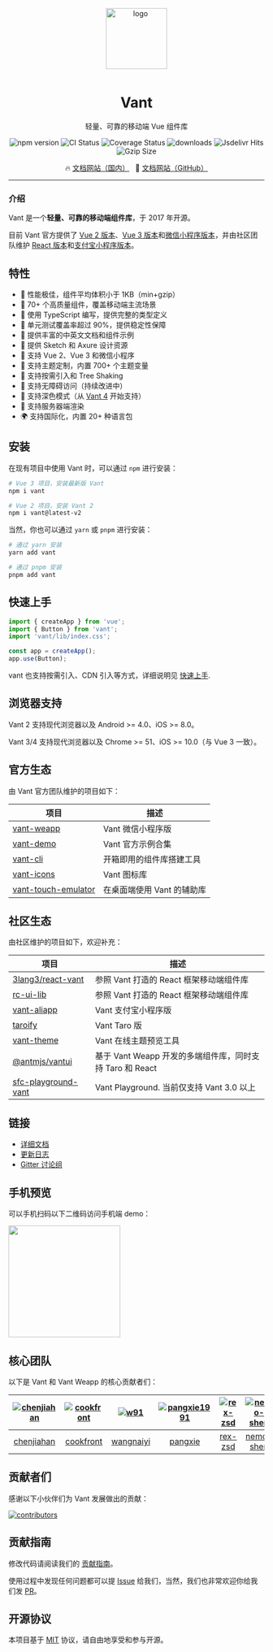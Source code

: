 <p align="center">
    <img alt="logo" src="https://fastly.jsdelivr.net/npm/@vant/assets/logo.png" width="120" style="margin-bottom: 10px;">
</p>

<h1 align="center">Vant</h1>

<p align="center">轻量、可靠的移动端 Vue 组件库</p>

<p align="center">
    <img src="https://img.shields.io/npm/v/vant?style=flat-square" alt="npm version" />
    <img src="https://img.shields.io/github/workflow/status/youzan/vant/CI/dev?style=flat-square" alt="CI Status" />
    <img src="https://img.shields.io/codecov/c/github/youzan/vant/dev.svg?style=flat-square&color=#4fc08d" alt="Coverage Status" />
    <img src="https://img.shields.io/npm/dm/vant.svg?style=flat-square&color=#4fc08d" alt="downloads" />
    <img src="https://img.shields.io/jsdelivr/npm/hm/vant?style=flat-square" alt="Jsdelivr Hits">
    <img src="https://img.badgesize.io/https://unpkg.com/vant@3/lib/vant.min.js?compression=gzip&style=flat-square&label=gzip%20size&color=#4fc08d" alt="Gzip Size" />
</p>

<p align="center">
  🔥 <a href="https://vant-contrib.gitee.io/vant">文档网站（国内）</a>
  &nbsp;
  🌈 <a href="https://youzan.github.io/vant">文档网站（GitHub）</a>
</p>

---

### 介绍

Vant 是一个**轻量、可靠的移动端组件库**，于 2017 年开源。

目前 Vant 官方提供了 [Vue 2 版本](https://vant-contrib.gitee.io/vant/v2)、[Vue 3 版本](https://vant-contrib.gitee.io/vant)和[微信小程序版本](http://vant-contrib.gitee.io/vant-weapp)，并由社区团队维护 [React 版本](https://github.com/3lang3/react-vant)和[支付宝小程序版本](https://github.com/ant-move/Vant-Aliapp)。

## 特性

- 🚀 性能极佳，组件平均体积小于 1KB（min+gzip）
- 🚀 70+ 个高质量组件，覆盖移动端主流场景
- 💪 使用 TypeScript 编写，提供完整的类型定义
- 💪 单元测试覆盖率超过 90%，提供稳定性保障
- 📖 提供丰富的中英文文档和组件示例
- 📖 提供 Sketch 和 Axure 设计资源
- 🍭 支持 Vue 2、Vue 3 和微信小程序
- 🍭 支持主题定制，内置 700+ 个主题变量
- 🍭 支持按需引入和 Tree Shaking
- 🍭 支持无障碍访问（持续改进中）
- 🍭 支持深色模式（从 [Vant 4](https://vant-contrib.gitee.io/vant/v4/#/zh-CN/config-provider) 开始支持）
- 🍭 支持服务器端渲染
- 🌍 支持国际化，内置 20+ 种语言包

## 安装

在现有项目中使用 Vant 时，可以通过 `npm` 进行安装：

```bash
# Vue 3 项目，安装最新版 Vant
npm i vant

# Vue 2 项目，安装 Vant 2
npm i vant@latest-v2
```

当然，你也可以通过 `yarn` 或 `pnpm` 进行安装：

```bash
# 通过 yarn 安装
yarn add vant

# 通过 pnpm 安装
pnpm add vant
```

## 快速上手

```js
import { createApp } from 'vue';
import { Button } from 'vant';
import 'vant/lib/index.css';

const app = createApp();
app.use(Button);
```

vant 也支持按需引入、CDN 引入等方式，详细说明见 [快速上手](https://vant-contrib.gitee.io/vant#/zh-CN/quickstart).

## 浏览器支持

Vant 2 支持现代浏览器以及 Android >= 4.0、iOS >= 8.0。

Vant 3/4 支持现代浏览器以及 Chrome >= 51、iOS >= 10.0（与 Vue 3 一致）。

## 官方生态

由 Vant 官方团队维护的项目如下：

| 项目 | 描述 |
| --- | --- |
| [vant-weapp](https://github.com/youzan/vant-weapp) | Vant 微信小程序版 |
| [vant-demo](https://github.com/vant-ui/vant-demo) | Vant 官方示例合集 |
| [vant-cli](https://github.com/youzan/vant/tree/dev/packages/vant-cli) | 开箱即用的组件库搭建工具 |
| [vant-icons](https://github.com/youzan/vant/tree/dev/packages/vant-icons) | Vant 图标库 |
| [vant-touch-emulator](https://github.com/youzan/vant/tree/dev/packages/vant-touch-emulator) | 在桌面端使用 Vant 的辅助库 |

## 社区生态

由社区维护的项目如下，欢迎补充：

| 项目 | 描述 |
| --- | --- |
| [3lang3/react-vant](https://github.com/3lang3/react-vant) | 参照 Vant 打造的 React 框架移动端组件库 |
| [rc-ui-lib](https://github.com/rancui/rc-ui-lib) | 参照 Vant 打造的 React 框架移动端组件库 |
| [vant-aliapp](https://github.com/ant-move/Vant-Aliapp) | Vant 支付宝小程序版 |
| [taroify](https://gitee.com/mallfoundry/taroify) | Vant Taro 版 |
| [vant-theme](https://github.com/Aisen60/vant-theme) | Vant 在线主题预览工具 |
| [@antmjs/vantui](https://github.com/antmjs/vantui) | 基于 Vant Weapp 开发的多端组件库，同时支持 Taro 和 React |
| [sfc-playground-vant](https://github.com/zhixiaoqiang/sfc-playground-vant) | Vant Playground. 当前仅支持 Vant 3.0 以上 |

## 链接

- [详细文档](https://vant-contrib.gitee.io/vant)
- [更新日志](https://vant-contrib.gitee.io/vant#/zh-CN/changelog)
- [Gitter 讨论组](https://gitter.im/vant-contrib/discuss?utm_source=share-link&utm_medium=link&utm_campaign=share-link)

## 手机预览

可以手机扫码以下二维码访问手机端 demo：

<img src="https://fastly.jsdelivr.net/npm/@vant/assets/preview-qrcode.png" width="220" height="220" >

## 核心团队

以下是 Vant 和 Vant Weapp 的核心贡献者们：

| [![chenjiahan](https://avatars.githubusercontent.com/u/7237365?s=80&v=4)](https://github.com/chenjiahan/) | [![cookfront](https://avatars.githubusercontent.com/u/4829465?s=80&v=4)](https://github.com/cookfront/) | [![w91](https://avatars.githubusercontent.com/u/2599455?s=80&v=4)](https://github.com/w91/) | [![pangxie1991](https://avatars.githubusercontent.com/u/5961240?s=80&v=4)](https://github.com/pangxie1991/) | [![rex-zsd](https://avatars.githubusercontent.com/u/8767877?s=80&v=4)](https://github.com/rex-zsd/) | [![nemo-shen](https://avatars.githubusercontent.com/u/13480805?s=80&v=4)](https://github.com/nemo-shen/) | [![Lindysen](https://avatars.githubusercontent.com/u/33708359?s=80&v=4)](https://github.com/Lindysen/) | [![nemo-shen](https://avatars.githubusercontent.com/u/16181940?s=80&v=4)](https://github.com/JakeLaoyu/) |
| :-: | :-: | :-: | :-: | :-: | :-: | :-: | :-: |
| [chenjiahan](https://github.com/chenjiahan/) | [cookfront](https://github.com/cookfront/) | [wangnaiyi](https://github.com/w91/) | [pangxie](https://github.com/pangxie1991/) | [rex-zsd](https://github.com/rex-zsd/) | [nemo-shen](https://github.com/nemo-shen/) | [Lindysen](https://github.com/Lindysen/) | [JakeLaoyu](https://github.com/JakeLaoyu/) |

## 贡献者们

感谢以下小伙伴们为 Vant 发展做出的贡献：

<a href="https://github.com/youzan/vant/graphs/contributors">
  <img src="https://opencollective.com/vant/contributors.svg?width=890&button=false" alt="contributors">
</a>

## 贡献指南

修改代码请阅读我们的 [贡献指南](https://vant-contrib.gitee.io/vant/#/zh-CN/contribution)。

使用过程中发现任何问题都可以提 [Issue](https://github.com/youzan/vant/issues) 给我们，当然，我们也非常欢迎你给我们发 [PR](https://github.com/youzan/vant/pulls)。

## 开源协议

本项目基于 [MIT](https://zh.wikipedia.org/wiki/MIT%E8%A8%B1%E5%8F%AF%E8%AD%89) 协议，请自由地享受和参与开源。
